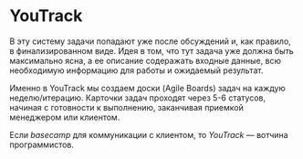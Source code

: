 # YouTrack

В эту систему задачи попадают уже после обсуждений и, как правило, в финализированном виде. Идея в том, что тут задача уже должна быть максимально ясна, а ее описание содеражать входные данные, всю необходимую информацию для работы и ожидаемый результат.

Именно в YouTrack мы создаем доски (Agile Boards) задач на каждую неделю/итерацию. Карточки задач проходят через 5-6 статусов, начиная с готовности к выполнению, заканчивая приемкой менеджером или клиентом.

Если *basecamp* для коммуникации с клиентом, то *YouTrack* — вотчина программистов.